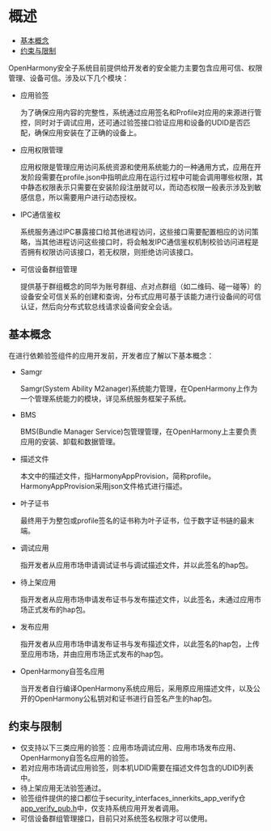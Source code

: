 # 概述<a name="ZH-CN_TOPIC_0000001058831526"></a>

-   [基本概念](#section175012297491)
-   [约束与限制](#section2029921310472)

OpenHarmony安全子系统目前提供给开发者的安全能力主要包含应用可信、权限管理、设备可信。涉及以下几个模块：

-   应用验签

    为了确保应用内容的完整性，系统通过应用签名和Profile对应用的来源进行管控，同时对于调试应用，还可通过验签接口验证应用和设备的UDID是否匹配，确保应用安装在了正确的设备上。

-   应用权限管理

    应用权限是管理应用访问系统资源和使用系统能力的一种通用方式，应用在开发阶段需要在profile.json中指明此应用在运行过程中可能会调用哪些权限，其中静态权限表示只需要在安装阶段注册就可以，而动态权限一般表示涉及到敏感信息，所以需要用户进行动态授权。

-   IPC通信鉴权

    系统服务通过IPC暴露接口给其他进程访问，这些接口需要配置相应的访问策略，当其他进程访问这些接口时，将会触发IPC通信鉴权机制校验访问进程是否拥有权限访问该接口，若无权限，则拒绝访问该接口。

-   可信设备群组管理

    提供基于群组概念的同华为账号群组、点对点群组（如二维码、碰一碰等）的设备安全可信关系的创建和查询，分布式应用可基于该能力进行设备间的可信认证，然后向分布式软总线请求设备间安全会话。


## 基本概念<a name="section175012297491"></a>

在进行依赖验签组件的应用开发前，开发者应了解以下基本概念：

-   Samgr

    Samgr\(System Ability M2anager\)系统能力管理，在OpenHarmony上作为一个管理系统能力的模块，详见系统服务框架子系统。


-   BMS

    BMS\(Bundle Manager Service\)包管理管理，在OpenHarmony上主要负责应用的安装、卸载和数据管理。


-   描述文件

    本文中的描述文件，指HarmonyAppProvision，简称profile。HarmonyAppProvision采用json文件格式进行描述。


-   叶子证书

    最终用于为整包或profile签名的证书称为叶子证书，位于数字证书链的最末端。


-   调试应用

    指开发者从应用市场申请调试证书与调试描述文件，并以此签名的hap包。


-   待上架应用

    指开发者从应用市场申请发布证书与发布描述文件，以此签名，未通过应用市场正式发布的hap包。


-   发布应用

    指开发者从应用市场申请发布证书与发布描述文件，以此签名的hap包，上传至应用市场，并由应用市场正式发布的hap包。


-   OpenHarmony自签名应用

    当开发者自行编译OpenHarmony系统应用后，采用原应用描述文件，以及公开的OpenHarmony公私钥对和证书进行自签名产生的hap包。


## 约束与限制<a name="section2029921310472"></a>

-   仅支持以下三类应用的验签：应用市场调试应用、应用市场发布应用、OpenHarmony自签名应用的验签。
-   若对应用市场调试应用验签，则本机UDID需要在描述文件包含的UDID列表中。
-   待上架应用无法验签通过。
-   验签组件提供的接口都位于security\_interfaces\_innerkits\_app\_verify仓[app\_verify\_pub.h](https://gitee.com/fork_ohos_wj/security_interfaces_innerkits_app_verify/blob/master/app_verify_pub.h)中，仅支持系统应用开发者调用。
-   可信设备群组管理接口，目前只对系统签名权限才可以使用。

